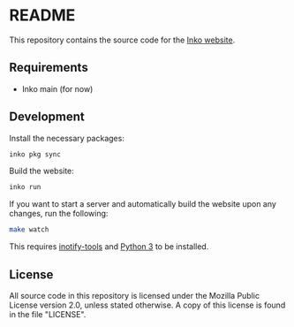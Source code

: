 # README

This repository contains the source code for the [Inko
website](https://inko-lang.org/).

## Requirements

- Inko main (for now)

## Development

Install the necessary packages:

```bash
inko pkg sync
```

Build the website:

```bash
inko run
```

If you want to start a server and automatically build the website upon any
changes, run the following:

```bash
make watch
```

This requires [inotify-tools](https://github.com/inotify-tools/inotify-tools)
and [Python 3](https://www.python.org/) to be installed.

## License

All source code in this repository is licensed under the Mozilla Public License
version 2.0, unless stated otherwise. A copy of this license is found in the
file "LICENSE".
